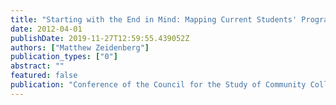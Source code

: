 ```yaml
---
title: "Starting with the End in Mind: Mapping Current Students' Program Pathways Using the Transcriptions of Completing Students"
date: 2012-04-01
publishDate: 2019-11-27T12:59:55.439052Z
authors: ["Matthew Zeidenberg"]
publication_types: ["0"]
abstract: ""
featured: false
publication: "Conference of the Council for the Study of Community Colleges"
---
```


